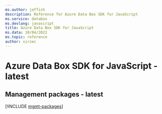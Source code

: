 ```yaml
---
ms.author: jeffish
description: Reference for Azure Data Box SDK for JavaScript
ms.service: databox
ms.devlang: javascript
title: Azure Data Box SDK for JavaScript
ms.data: 10/04/2022
ms.topic: reference
author: xirzec
---
```

# Azure Data Box SDK for JavaScript - latest

## Management packages - latest
[!INCLUDE [mgmt-packages](data-box-mgmt-index.md)]